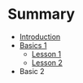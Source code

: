 # Summary

* [Introduction](README.md)
* [Basics 1](chapter1.md)
  * [Lesson 1](/chapter1.md/#TeSt)
  * [Lesson 2](lesson-2.md)
* Basic 2

